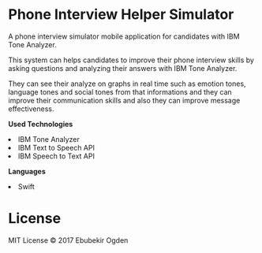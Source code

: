 <h1>Phone Interview Helper Simulator </h1>

A phone interview simulator mobile application for candidates with IBM Tone Analyzer.

This system can helps candidates to improve their phone interview skills by asking questions and analyzing their answers with IBM Tone Analyzer. 

They can see their analyze on graphs in real time such as emotion tones, language tones and social tones from that informations and they can improve their communication skills and also they can improve message effectiveness.

<b> Used Technologies </b>
<li> IBM Tone Analyzer </li>
<li> IBM Text to Speech API </li>
<li> IBM Speech to Text API </li>

<b> Languages </b>
<li> Swift </li>

<h1>License</h1>
MIT License © 2017 Ebubekir Ogden



